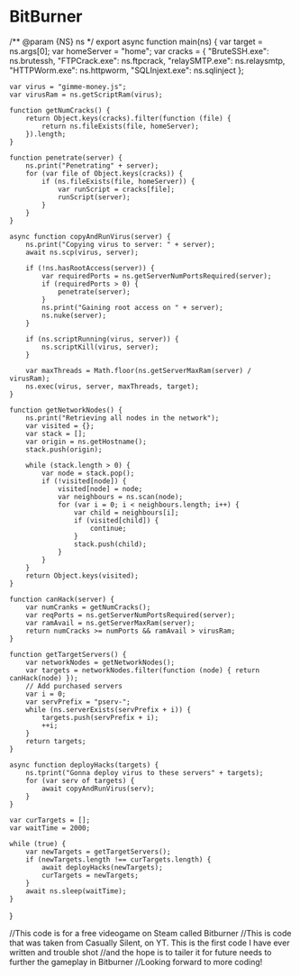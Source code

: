 # BitBurner
/** @param {NS} ns */
export async function main(ns) {
	var target = ns.args[0];
	var homeServer = "home";
	var cracks = {
		"BruteSSH.exe": ns.brutessh,
		"FTPCrack.exe": ns.ftpcrack,
		"relaySMTP.exe": ns.relaysmtp,
		"HTTPWorm.exe": ns.httpworm,
		"SQLInjext.exe": ns.sqlinject
	};

	var virus = "gimme-money.js";
	var virusRam = ns.getScriptRam(virus);

	function getNumCracks() {
		return Object.keys(cracks).filter(function (file) {
			return ns.fileExists(file, homeServer);
		}).length;
	}

	function penetrate(server) {
		ns.print("Penetrating" + server);
		for (var file of Object.keys(cracks)) {
			if (ns.fileExists(file, homeServer)) {
				var runScript = cracks[file];
				runScript(server);
			}
		}
	}

	async function copyAndRunVirus(server) {
		ns.print("Copying virus to server: " + server);
		await ns.scp(virus, server);

		if (!ns.hasRootAccess(server)) {
			var requiredPorts = ns.getServerNumPortsRequired(server);
			if (requiredPorts > 0) {
				penetrate(server);
			}
			ns.print("Gaining root access on " + server);
			ns.nuke(server);
		}

		if (ns.scriptRunning(virus, server)) {
			ns.scriptKill(virus, server);
		}

		var maxThreads = Math.floor(ns.getServerMaxRam(server) / virusRam);
		ns.exec(virus, server, maxThreads, target);
	}

	function getNetworkNodes() {
		ns.print("Retrieving all nodes in the network");
		var visited = {};
		var stack = [];
		var origin = ns.getHostname();
		stack.push(origin);

		while (stack.length > 0) {
			var node = stack.pop();
			if (!visited[node]) {
				visited[node] = node;
				var neighbours = ns.scan(node);
				for (var i = 0; i < neighbours.length; i++) {
					var child = neighbours[i];
					if (visited[child]) {
						continue;
					}
					stack.push(child);
				}
			}
		}
		return Object.keys(visited);
	}

	function canHack(server) {
		var numCranks = getNumCracks();
		var reqPorts = ns.getServerNumPortsRequired(server);
		var ramAvail = ns.getServerMaxRam(server);
		return numCracks >= numPorts && ramAvail > virusRam;
	}

	function getTargetServers() {
		var networkNodes = getNetworkNodes();
		var targets = networkNodes.filter(function (node) { return canHack(node) });
		// Add purchased servers
		var i = 0;
		var servPrefix = "pserv-";
		while (ns.serverExists(servPrefix + i)) {
			targets.push(servPrefix + i);
			++i;
		}
		return targets;
	}

	async function deployHacks(targets) {
		ns.tprint("Gonna deploy virus to these servers" + targets);
		for (var serv of targets) {
			await copyAndRunVirus(serv);
		}
	}

	var curTargets = [];
	var waitTime = 2000;

	while (true) {
		var newTargets = getTargetServers();
		if (newTargets.length !== curTargets.length) {
			await deployHacks(newTargets);
			curTargets = newTargets;
		}
		await ns.sleep(waitTime);
	}
}

//This code is for a free videogame on Steam called Bitburner
//This is code that was taken from Casually Silent, on YT. This is the first code I have ever written and trouble shot
//and the hope is to tailer it for future needs to further the gameplay in Bitburner
//Looking forward to more coding!

